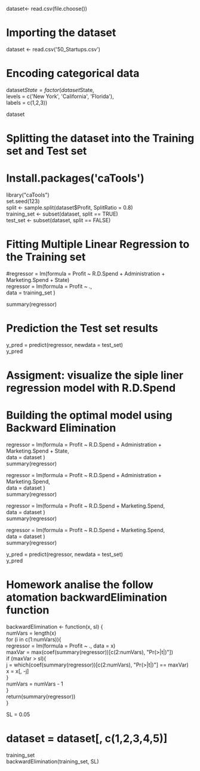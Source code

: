 dataset<- read.csv(file.choose())  

# Importing the dataset  
dataset <- read.csv('50_Startups.csv')  

# Encoding categorical data   
dataset$State = factor(dataset$State,  
                       levels = c('New York', 'California', 'Florida'),  
                       labels = c(1,2,3))  

dataset  
# Splitting the dataset into the Training set and Test set  
# Install.packages('caTools')  


library("caTools")  
set.seed(123)  
split <- sample.split(dataset$Profit, SplitRatio = 0.8)  
training_set <- subset(dataset, split == TRUE)  
test_set <- subset(dataset, split == FALSE)  

# Fitting Multiple Linear Regression to the Training set  
#regressor = lm(formula = Profit ~ R.D.Spend + Administration + Marketing.Spend + State)  
regressor = lm(formula = Profit ~ .,  
               data = training_set )  

summary(regressor)  

# Prediction the Test set results  
y_pred = predict(regressor, newdata = test_set)  
y_pred

# Assigment: visualize the siple liner regression model with R.D.Spend  

# Building the optimal model using Backward Elimination  
regressor = lm(formula = Profit ~ R.D.Spend + Administration + Marketing.Spend + State,  
               data = dataset )  
summary(regressor)  

regressor = lm(formula = Profit ~ R.D.Spend + Administration + Marketing.Spend,  
               data = dataset )  
summary(regressor)  

regressor = lm(formula = Profit ~ R.D.Spend + Marketing.Spend,  
               data = dataset )  
summary(regressor)  

regressor = lm(formula = Profit ~ R.D.Spend + Marketing.Spend,  
               data = dataset )  
summary(regressor)  

y_pred = predict(regressor, newdata = test_set)  
y_pred  

# Homework analise the follow atomation backwardElimination function   
backwardElimination <- function(x, sl) {  
  numVars = length(x)  
  for (i in c(1:numVars)){  
    regressor = lm(formula = Profit ~ ., data = x)  
    maxVar = max(coef(summary(regressor))[c(2:numVars), "Pr(>|t|)"])  
    if (maxVar > sl){  
      j = which(coef(summary(regressor))[c(2:numVars), "Pr(>|t|)"] == maxVar)  
      x = x[, -j]  
    }  
    numVars = numVars - 1  
  }  
  return(summary(regressor))  
}  

SL = 0.05  
# dataset = dataset[, c(1,2,3,4,5)]  
training_set  
backwardElimination(training_set, SL)  